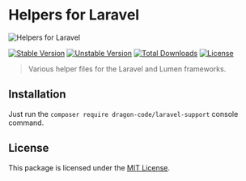 # Helpers for Laravel

<img src="https://preview.dragon-code.pro/TheDragonCode/helpers.svg?brand=laravel" alt="Helpers for Laravel"/>

[![Stable Version][badge_stable]][link_packagist]
[![Unstable Version][badge_unstable]][link_packagist]
[![Total Downloads][badge_downloads]][link_packagist]
[![License][badge_license]][link_license]

> Various helper files for the Laravel and Lumen frameworks.

## Installation

Just run the `composer require dragon-code/laravel-support` console command.


## License

This package is licensed under the [MIT License](LICENSE).


[badge_downloads]:  https://img.shields.io/packagist/dt/dragon-code/laravel-support.svg?style=flat-square

[badge_license]:    https://img.shields.io/packagist/l/dragon-code/laravel-support.svg?style=flat-square

[badge_stable]:     https://img.shields.io/github/v/release/TheDragonCode/laravel-support?label=stable&style=flat-square

[badge_unstable]:   https://img.shields.io/badge/unstable-dev--main-orange?style=flat-square

[link_license]:     LICENSE

[link_packagist]:   https://packagist.org/packages/dragon-code/laravel-support
